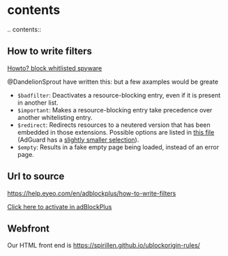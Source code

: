 # contents

.. contents::

How to write filters
--------------------
[Howto? block whitlisted spyware](https://github.com/easylist/easylist/issues/4529)

@DandelionSprout have written this: [](https://github.com/DandelionSprout/adfilt/blob/master/Wiki/SyntaxMeaningsThatAreActuallyHumanReadable.md#blocking) but a few axamples would be greate


* `$badfilter`: Deactivates a resource-blocking entry, even if it is present in another list.
* `$important`: Makes a resource-blocking entry take precedence over another whitelisting entry.
* `$redirect`: Redirects resources to a neutered version that has been embedded in those extensions. Possible options are listed in 
    [this file](https://github.com/gorhill/uBlock/blob/master/src/js/redirect-engine.js)
    (AdGuard has a [slightly smaller selection](https://github.com/AdguardTeam/AdguardBrowserExtension/blob/master/Extension/lib/filter/rules/scriptlets/redirects.yml)).
* `$empty`: Results in a fake empty page being loaded, instead of an error page.


## Url to source
https://help.eyeo.com/en/adblockplus/how-to-write-filters

[Click here to activate in adBlockPlus](https://subscribe.adblockplus.org/?location=https://spirillen.github.io/ublockorigin-rules//blockrules.txt&title=My%20Privacy%20DNS)

## Webfront
Our HTML front end is <https://spirillen.github.io/ublockorigin-rules/>
